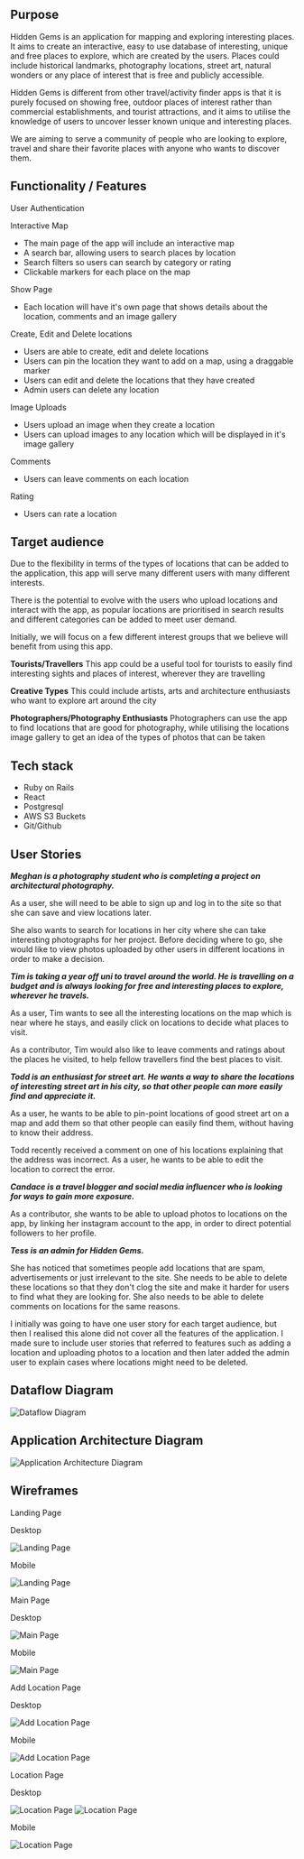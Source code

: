 ## Purpose

Hidden Gems is an application for mapping and exploring interesting places. It aims to create an interactive, easy to use database of interesting, unique and free places to explore, which are created by the users. Places could include historical landmarks, photography locations, street art, natural wonders or any place of interest that is free and publicly accessible.

Hidden Gems is different from other travel/activity finder apps is that it is purely focused on showing free, outdoor places of interest rather than commercial establishments, and tourist attractions, and it aims to utilise the knowledge of users to uncover lesser known unique and interesting places.

We are aiming to serve a community of people who are looking to explore, travel and share their favorite places with anyone who wants to discover them.

## Functionality / Features

User Authentication

Interactive Map
- The main page of the app will include an interactive map
- A search bar, allowing users to search places by location
- Search filters so users can search by category or rating
- Clickable markers for each place on the map

Show Page
- Each location will have it's own page that shows details about the location, comments and an image gallery

Create, Edit and Delete locations
- Users are able to create, edit and delete locations
- Users can pin the location they want to add on a map, using a draggable marker
- Users can edit and delete the locations that they have created
- Admin users can delete any location

Image Uploads
- Users upload an image when they create a location
- Users can upload images to any location which will be displayed in it's image gallery

Comments
- Users can leave comments on each location

Rating
- Users can rate a location

## Target audience

Due to the flexibility in terms of the types of locations that can be added to the application, this app will serve many different users with many different interests.

There is the potential to evolve with the users who upload locations and interact with the app, as popular locations are prioritised in search results and different categories can be added to meet user demand.

Initially, we will focus on a few different interest groups that we believe will benefit from using this app.

**Tourists/Travellers**
This app could be a useful tool for tourists to easily find interesting sights and places of interest, wherever they are travelling

**Creative Types**
This could include artists, arts and architecture enthusiasts who want to explore art around the city

**Photographers/Photography Enthusiasts**
Photographers can use the app to find locations that are good for photography, while utilising the locations image gallery to get an idea of the types of photos that can be taken

## Tech stack

- Ruby on Rails
- React
- Postgresql
- AWS S3 Buckets
- Git/Github

## User Stories

***Meghan is a photography student who is completing a project on architectural photography.***

As a user, she will need to be able to sign up and log in to the site so that she can save and view locations later. 

She also wants to search for locations in her city where she can take interesting photographs for her project. Before deciding where to go, she would like to view photos uploaded by other users in different locations in order to make a decision.

***Tim is taking a year off uni to travel around the world. He is travelling on a budget and is always looking for free and interesting places to explore, wherever he travels.***

As a user, Tim wants to see all the interesting locations on the map which is near where he stays, and easily click on locations to decide what places to visit.

As a contributor, Tim would also like to leave comments and ratings about the places he visited, to help fellow travellers find the best places to visit.

***Todd is an enthusiast for street art. He wants a way to share the locations of interesting street art in his city, so that other people can more easily find and appreciate it.***

As a user, he wants to be able to pin-point locations of good street art on a map and add them so that other people can easily find them, without having to know their address. 

Todd recently received a comment on one of his locations explaining that the address was incorrect. As a user, he wants to be able to edit the location to correct the error.

***Candace is a travel blogger and social media influencer who is looking for ways to gain more exposure.***

As a contributor, she wants to be able to upload photos to locations on the app, by linking her instagram account to the app, in order to direct potential followers to her profile.

***Tess is an admin for Hidden Gems.***

She has noticed that sometimes people add locations that are spam, advertisements or just irrelevant to the site. She needs to be able to delete these locations so that they don't clog the site and make it harder for users to find what they are looking for. She also needs to be able to delete comments on locations for the same reasons.

I initially was going to have one user story for each target audience, but then I realised this alone did not cover all the features of the application. I made sure to include user stories that referred to features such as adding a location and uploading photos to a location and then later added the admin user to explain cases where locations might need to be deleted.

## Dataflow Diagram

![Dataflow Diagram](./docs/dataflow-diagram.png)

## Application Architecture Diagram


![Application Architecture Diagram](./docs/application-architecture-diagram.png)

## Wireframes


Landing Page


Desktop

![Landing Page](./docs/wireframes/landingpage_desktop.png)

Mobile

![Landing Page](./docs/wireframes/landingpage_mobile.png)

Main Page


Desktop

![Main Page](./docs/wireframes/landingpage_desktop.png)

Mobile

![Main Page](./docs/wireframes/landingpage_mobile.png)

Add Location Page


Desktop

![Add Location Page](./docs/wireframes/addlocation_desktop.png)

Mobile

![Add Location Page](./docs/wireframes/addlocation_mobile.png)

Location Page


Desktop

![Location Page](./docs/wireframes/locationpage_desktop1.png)
![Location Page](./docs/wireframes/locationpage_desktop2.png)

Mobile

![Location Page](./docs/wireframes/locationpage_mobile.png)